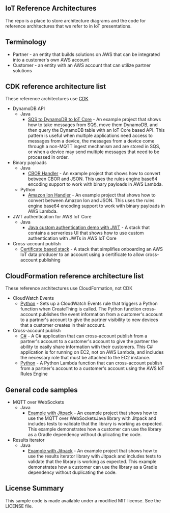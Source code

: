 ## IoT Reference Architectures

The repo is a place to store architecture diagrams and the code for reference architectures that we refer to in IoT presentations.

## Terminology

- Partner - an entity that builds solutions on AWS that can be integrated into a customer's own AWS account
- Customer - an entity with an AWS account that can utilize partner solutions

## CDK reference architecture list

These reference architectures use [CDK](https://aws.amazon.com/cdk/)

- DynamoDB API
  - Java
    - [SQS to DynamoDB to IoT Core](dynamodb-api/java) - An example project that shows how to take messages from SQS, move them DynamoDB, and then query the DynamoDB table with an IoT Core based API. This pattern is useful when multiple applications need access to messages from a device, the messages from a device come through a non-MQTT ingest mechanism and are stored in SQS, or when a device may send multiple messages that need to be processed in order.
- Binary payloads
  - Java
    - [CBOR Handler](cbor-handler) - An example project that shows how to convert between CBOR and JSON. This uses the rules engine base64 encoding support to work with binary payloads in AWS Lambda.
  - Python
    - [Amazon Ion Handler](amazon-ion-handler) - An example project that shows how to convert between Amazon Ion and JSON. This uses the rules engine base64 encoding support to work with binary payloads in AWS Lambda.
- JWT authentication for AWS IoT Core
  - Java
    - [Java custom authentication demo with JWT](serverless-ui/jwt-stack) - A stack that contains a serverless UI that shows how to use custom authentication with JWTs in AWS IoT Core
- Cross-account publish
  - [Certificate based stack](cross-account-publish/certificate-based-stack) - A stack that simplifies onboarding an AWS IoT data producer to an account using a certificate to allow cross-account publishing

## CloudFormation reference architecture list

These reference architectures use CloudFormation, not CDK

- CloudWatch Events
  - [Python](cloudwatch-events/python) - Sets up a CloudWatch Events rule that triggers a Python function when CreateThing is called. The Python function cross-account publishes the event information from a customer's account to a partner's account to give the partner visibility to new devices that a customer creates in their account.
- Cross-account publish
  - [C#](cross-account-publish/c-sharp) - A C# application that can cross-account publish from a partner's account to a customer's account to give the partner the ability to easily share information with their customers. This C# application is for running on EC2, not on AWS Lambda, and includes the necessary role that must be attached to the EC2 instance.
  - [Python](cross-account-publish/python) - A Python Lambda function that can cross-account publish from a partner's account to a customer's account using the AWS IoT Rules Engine

## General code samples

- MQTT over WebSockets
  - Java
    - [Example with Jitpack](mqtt-over-websockets-jitpack) - An example project that shows how to use the MQTT over WebSocketsJava library with Jitpack and includes tests to validate that the library is working as expected. This example demonstrates how a customer can use the library as a Gradle dependency without duplicating the code.
- Results iterator
  - Java
    - [Example with Jitpack](results-iterator-jitpack) - An example project that shows how to use the results iterator library with Jitpack and includes tests to validate that the library is working as expected. This example demonstrates how a customer can use the library as a Gradle dependency without duplicating the code.

## License Summary

This sample code is made available under a modified MIT license. See the LICENSE file.
